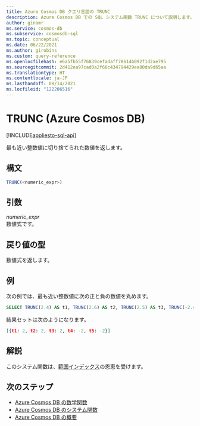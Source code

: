 ```yaml
---
title: Azure Cosmos DB クエリ言語の TRUNC
description: Azure Cosmos DB での SQL システム関数 TRUNC について説明します。
author: ginamr
ms.service: cosmos-db
ms.subservice: cosmosdb-sql
ms.topic: conceptual
ms.date: 06/22/2021
ms.author: girobins
ms.custom: query-reference
ms.openlocfilehash: e6a5fb55f76839cefadaff78614b092f1d2ae795
ms.sourcegitcommit: 2d412ea97cad0a2f66c434794429ea80da9d65aa
ms.translationtype: HT
ms.contentlocale: ja-JP
ms.lasthandoff: 08/14/2021
ms.locfileid: "122206516"
---
```

# <a name="trunc-azure-cosmos-db"></a>TRUNC (Azure Cosmos DB)
[!INCLUDE[appliesto-sql-api](../includes/appliesto-sql-api.md)]

 最も近い整数値に切り捨てられた数値を返します。  
  
## <a name="syntax"></a>構文
  
```sql
TRUNC(<numeric_expr>)  
```  
  
## <a name="arguments"></a>引数
  
*numeric_expr*  
   数値式です。  
  
## <a name="return-types"></a>戻り値の型
  
  数値式を返します。  
  
## <a name="examples"></a>例
  
  次の例では、最も近い整数値に次の正と負の数値を丸めます。  
  
```sql
SELECT TRUNC(2.4) AS t1, TRUNC(2.6) AS t2, TRUNC(2.5) AS t3, TRUNC(-2.4) AS t4, TRUNC(-2.6) AS t5  
```  
  
 結果セットは次のようになります。  
  
```json
[{t1: 2, t2: 2, t3: 2, t4: -2, t5: -2}]  
```

## <a name="remarks"></a>解説

このシステム関数は、[範囲インデックス](../index-policy.md#includeexclude-strategy)の恩恵を受けます。

## <a name="next-steps"></a>次のステップ

- [Azure Cosmos DB の数学関数](sql-query-mathematical-functions.md)
- [Azure Cosmos DB のシステム関数](sql-query-system-functions.md)
- [Azure Cosmos DB の概要](../introduction.md)
